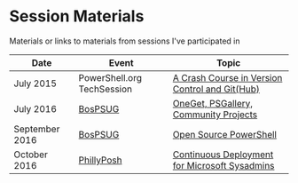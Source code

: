 # Session Materials

Materials or links to materials from sessions I've participated in

| Date | Event | Topic |
|---|---|---|
| July 2015 | PowerShell.org TechSession | [A Crash Course in Version Control and Git(Hub)](https://github.com/RamblingCookieMonster/Git-Presentation) |
| July 2016 | [BosPSUG](https://www.meetup.com/Boston-PowerShell-User-Group/) | [OneGet, PSGallery, Community Projects](https://github.com/BosPSUG/PresentationMaterials/tree/master/July%202016%20-%20OneGet%2C%20PSGallery%2C%20Community%20Projects) |
| September 2016 | [BosPSUG](https://www.meetup.com/Boston-PowerShell-User-Group/) | [Open Source PowerShell](https://github.com/BosPSUG/PresentationMaterials/tree/master/September%202016%20-%20Open%20Source%20PowerShell) |
| October 2016 | [PhillyPosh](http://phillyposh.org/) | [Continuous Deployment for Microsoft Sysadmins](/PhillyPosh-October/) |